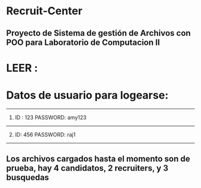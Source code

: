 # Recruit-Center
Proyecto de Sistema de gestión de Archivos con POO para Laboratorio de Computacion II
------

# LEER :

# **Datos de usuario para logearse:**
------
1. ID : 123
   PASSWORD: amy123
-----
2. ID: 456
   PASSWORD: raj1
   
----------

## Los archivos cargados hasta el momento son de prueba, hay 4 candidatos, 2 recruiters, y 3 busquedas

